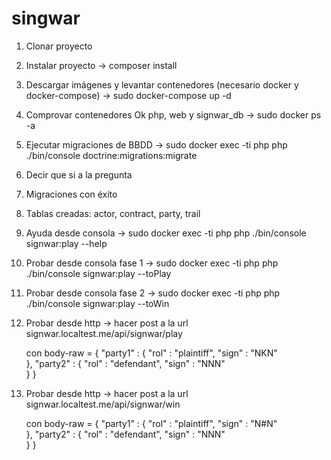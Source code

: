 # singwar

1. Clonar proyecto
2. Instalar proyecto -> composer install
3. Descargar imágenes y levantar contenedores (necesario docker y docker-compose) -> sudo docker-compose up -d
4. Comprovar contenedores Ok php, web y signwar_db  -> sudo docker ps -a
5. Ejecutar migraciones de BBDD -> sudo docker exec -ti php php ./bin/console doctrine:migrations:migrate
6. Decir que si a la pregunta
7. Migraciones con éxito
8. Tablas creadas: actor, contract, party, trail
9. Ayuda desde consola -> sudo docker exec -ti php php ./bin/console signwar:play --help
10. Probar desde consola fase 1  ->  sudo docker exec -ti php php ./bin/console signwar:play --toPlay
11. Probar desde consola fase 2  ->  sudo docker exec -ti php php ./bin/console signwar:play --toWin
12. Probar desde http -> hacer post a la url signwar.localtest.me/api/signwar/play 

      con body-raw = 
                        {
                            "party1" : {
                                "rol" : "plaintiff",
                                "sign" : "NKN"   
                            },
                            "party2" : {
                                "rol" : "defendant",
                                "sign" : "NNN"   
                            }
                        }


13. Probar desde http -> hacer post a la url signwar.localtest.me/api/signwar/win 

      con body-raw = 
                        {
                            "party1" : {
                                "rol" : "plaintiff",
                                "sign" : "N#N"   
                            },
                            "party2" : {
                                "rol" : "defendant",
                                "sign" : "NNN"   
                            }
                        }

